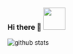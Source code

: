 ### Hi there 👋 <img src="https://github.githubassets.com/images/mona-whisper.gif" width="50">

![github stats](https://github-readme-stats.vercel.app/api?username=lucpena&show_icons=true)

<!--
**lucpena/lucpena** is a ✨ _special_ ✨ repository because its `README.md` (this file) appears on your GitHub profile.

Here are some ideas to get you started:

- 🔭 I’m currently working on ...
- 🌱 I’m currently learning ...
- 👯 I’m looking to collaborate on ...
- 🤔 I’m looking for help with ...
- 💬 Ask me about ...
- 📫 How to reach me: ...
- 😄 Pronouns: ...
- ⚡ Fun fact: ...
-->
